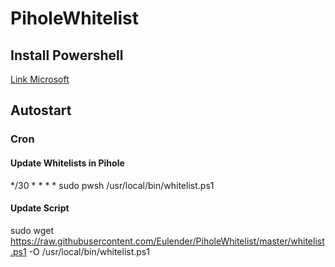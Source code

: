 # PiholeWhitelist

## Install Powershell
[Link Microsoft](https://docs.microsoft.com/en-us/powershell/scripting/install/installing-powershell-core-on-linux?view=powershell-7.1)

## Autostart

### Cron
#### Update Whitelists in Pihole   
*/30 * * * * sudo pwsh /usr/local/bin/whitelist.ps1
#### Update Script 
sudo wget https://raw.githubusercontent.com/Eulender/PiholeWhitelist/master/whitelist.ps1 -O /usr/local/bin/whitelist.ps1


